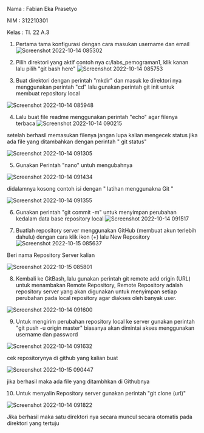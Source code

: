
Nama : Fabian Eka Prasetyo

NIM : 312210301

Kelas : TI. 22 A.3

1. Pertama tama konfigurasi dengan cara masukan username dan email
![Screenshot 2022-10-14 085302](https://user-images.githubusercontent.com/115756982/195963446-7283e927-83cf-4d53-95b7-a0b6091c3c5a.png)

2. Pilih direktori yang aktif contoh nya c:/labs_pemograman1, klik kanan lalu pilih "git bash here"
![Screenshot 2022-10-14 085753](https://user-images.githubusercontent.com/115756982/195963493-d0557c0b-7d1d-4d9c-95fd-07787ef10af1.png)

3. Buat direktori dengan perintah "mkdir" dan masuk ke direktori nya menggunakan perintah "cd" lalu gunakan perintah git init untuk membuat repository local

![Screenshot 2022-10-14 085948](https://user-images.githubusercontent.com/115756982/195963507-f70fff37-1307-423b-a58b-9f0bf096993f.png)

4. Lalu buat file readme menggunakan perintah "echo" agar filenya terbaca
![Screenshot 2022-10-14 090215](https://user-images.githubusercontent.com/115756982/195963531-cb438144-1e7d-48e6-a3a3-3ccce1a21f8e.png)

setelah berhasil memasukan filenya jangan lupa kalian mengecek status jika ada file yang ditambahkan dengan perintah " git status"

![Screenshot 2022-10-14 091305](https://user-images.githubusercontent.com/115756982/195963635-17452f76-99bf-4337-9346-f95a86bc712a.png)


5. Gunakan Perintah "nano" untuh mengubahnya

![Screenshot 2022-10-14 091434](https://user-images.githubusercontent.com/115756982/195963662-8dc4d476-157a-48d7-b641-2013ddeb59d5.png)


didalamnya kosong contoh isi dengan " latihan menggunakna Git "


![Screenshot 2022-10-14 091355](https://user-images.githubusercontent.com/115756982/195963678-9768ae5f-2fad-4a3e-a8da-5109b384e661.png)

6. Gunakan perintah "git commit -m" untuk menyimpan perubahan kedalam data base repository local
![Screenshot 2022-10-14 091517](https://user-images.githubusercontent.com/115756982/195963767-248d63bf-d491-4adc-9d97-e966709fe414.png)

7. Buatlah repository server menggunakan GitHub (membuat akun terlebih dahulu) dengan cara klik ikon (+) lalu New Repository
![Screenshot 2022-10-15 085637](https://user-images.githubusercontent.com/115756982/195963918-341b0ae0-6680-4b84-a4d9-0c7c9ab61f8b.png)

Beri nama Repository Server kalian

![Screenshot 2022-10-15 085801](https://user-images.githubusercontent.com/115756982/195963956-d3bb61ac-2adb-4bc6-b3a3-511ffe0edf7d.png)

8. Kembali ke GitBash, lalu gunakan perintah git remote add origin (URL) untuk menambakan Remote Repository, Remote Repository adalah repository server yang akan digunakan untuk menyimpan setiap perubahan pada local repository agar diakses oleh banyak user.

![Screenshot 2022-10-14 091600](https://user-images.githubusercontent.com/115756982/195964010-c34161f8-126e-44a4-963a-2db926853b16.png)

9. Untuk mengirim perubahan repository local ke server gunakan perintah "git push -u origin master" biasanya akan dimintai akses menggunakan username dan password

![Screenshot 2022-10-14 091632](https://user-images.githubusercontent.com/115756982/195964029-80d710d7-2bee-44c1-8766-ba48c108307a.png)

cek repositorynya di github yang kalian buat

![Screenshot 2022-10-15 090447](https://user-images.githubusercontent.com/115756982/195964107-728edb2e-2f6f-4486-9d9d-1b6c56f1e930.png)

jika berhasil maka ada file yang ditambhkan di Githubnya

10. Untuk menyalin Repository server gunakan perintah "git clone (url)"

![Screenshot 2022-10-14 091822](https://user-images.githubusercontent.com/115756982/195964211-63cff1c9-24ff-4230-b1c9-49a1848a7ff4.png)

Jika berhasil maka satu direktori nya secara muncul secara otomatis pada direktori yang tertuju
